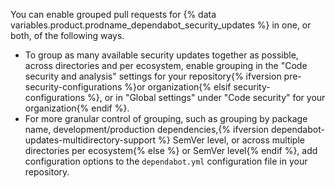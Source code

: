You can enable grouped pull requests for {% data variables.product.prodname_dependabot_security_updates %} in one, or both, of the following ways.

* To group as many available security updates together as possible, across directories and per ecosystem, enable grouping in the "Code security and analysis" settings for your repository{% ifversion pre-security-configurations %}or organization{% elsif security-configurations %}, or in "Global settings" under "Code security" for your organization{% endif %}.
* For more granular control of grouping, such as grouping by package name, development/production dependencies,{% ifversion dependabot-updates-multidirectory-support %} SemVer level, or across multiple directories per ecosystem{% else %} or SemVer level{% endif %}, add configuration options to the `dependabot.yml` configuration file in your repository.
